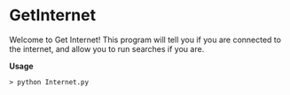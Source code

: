 # GetInternet

Welcome to Get Internet! This program will tell you if you are connected to the internet, and allow you to run searches if you are.

**Usage**
```shell
> python Internet.py
```